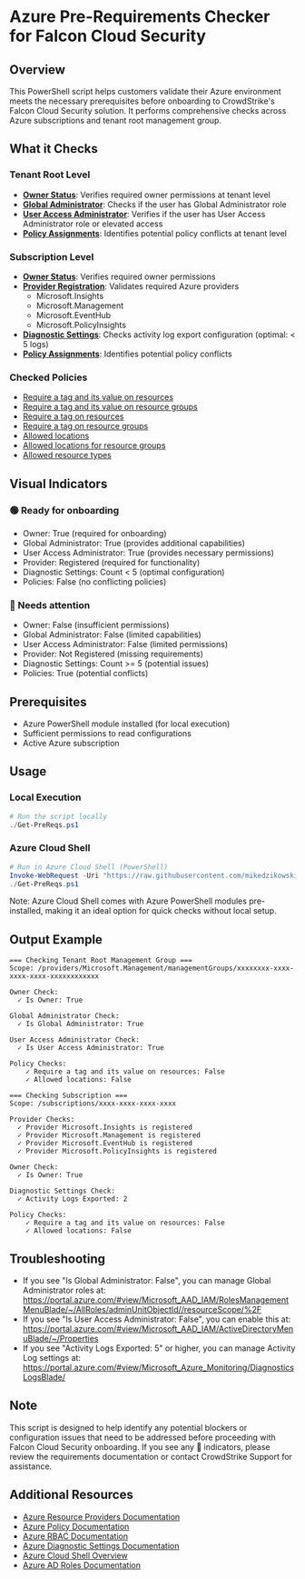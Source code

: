 # Azure Pre-Requirements Checker for Falcon Cloud Security

## Overview
This PowerShell script helps customers validate their Azure environment meets the necessary prerequisites before onboarding to CrowdStrike's Falcon Cloud Security solution. It performs comprehensive checks across Azure subscriptions and tenant root management group.

## What it Checks

### Tenant Root Level
- **[Owner Status](https://learn.microsoft.com/en-us/azure/role-based-access-control/built-in-roles/privileged#owner)**: Verifies required owner permissions at tenant level
- **[Global Administrator](https://learn.microsoft.com/en-us/azure/active-directory/roles/permissions-reference#global-administrator)**: Checks if the user has Global Administrator role
- **[User Access Administrator](https://learn.microsoft.com/en-us/azure/role-based-access-control/built-in-roles/privileged#user-access-administrator)**: Verifies if the user has User Access Administrator role or elevated access
- **[Policy Assignments](https://learn.microsoft.com/en-us/azure/governance/policy/overview)**: Identifies potential policy conflicts at tenant level

### Subscription Level
- **[Owner Status](https://learn.microsoft.com/en-us/azure/role-based-access-control/built-in-roles/privileged#owner)**: Verifies required owner permissions
- **[Provider Registration](https://learn.microsoft.com/en-us/azure/azure-resource-manager/management/azure-services-resource-providers)**: Validates required Azure providers
  - Microsoft.Insights
  - Microsoft.Management
  - Microsoft.EventHub
  - Microsoft.PolicyInsights
- **[Diagnostic Settings](https://learn.microsoft.com/en-us/azure/azure-monitor/fundamentals/service-limits#diagnostic-settings)**: Checks activity log export configuration (optimal: < 5 logs)
- **[Policy Assignments](https://learn.microsoft.com/en-us/azure/governance/policy/overview)**: Identifies potential policy conflicts

### Checked Policies
- [Require a tag and its value on resources](https://www.azadvertizer.net/azpolicyadvertizer/1e30110a-5ceb-460c-a204-c1c3969c6d62.html)
- [Require a tag and its value on resource groups](https://www.azadvertizer.net/azpolicyadvertizer/8ce3da23-7156-49e4-b145-24f95f9dcb46.html)
- [Require a tag on resources](https://www.azadvertizer.net/azpolicyadvertizer/871b6d14-10aa-478d-b590-94f262ecfa99.html)
- [Require a tag on resource groups](https://www.azadvertizer.net/azpolicyadvertizer/96670d01-0a4d-4649-9c89-2d3abc0a5025.html)
- [Allowed locations](https://www.azadvertizer.net/azpolicyadvertizer/e56962a6-4747-49cd-b67b-bf8b01975c4c.html)
- [Allowed locations for resource groups](https://www.azadvertizer.net/azpolicyadvertizer/e765b5de-1225-4ba3-bd56-1ac6695af988.html)
- [Allowed resource types](https://www.azadvertizer.net/azpolicyadvertizer/a08ec900-254a-4555-9bf5-e42af04b5c5c.html)

## Visual Indicators

### 🟢 Ready for onboarding
- Owner: True (required for onboarding)
- Global Administrator: True (provides additional capabilities)
- User Access Administrator: True (provides necessary permissions)
- Provider: Registered (required for functionality)
- Diagnostic Settings: Count < 5 (optimal configuration)
- Policies: False (no conflicting policies)

### 🔴 Needs attention
- Owner: False (insufficient permissions)
- Global Administrator: False (limited capabilities)
- User Access Administrator: False (limited permissions)
- Provider: Not Registered (missing requirements)
- Diagnostic Settings: Count >= 5 (potential issues)
- Policies: True (potential conflicts)

## Prerequisites
- Azure PowerShell module installed (for local execution)
- Sufficient permissions to read configurations
- Active Azure subscription

## Usage

### Local Execution
```powershell
# Run the script locally
./Get-PreReqs.ps1
```

### Azure Cloud Shell
```powershell
# Run in Azure Cloud Shell (PowerShell)
Invoke-WebRequest -Uri "https://raw.githubusercontent.com/mikedzikowski/AzureFalconCloudSecurityPreReqs/main/Get-PreReqs.ps1" -OutFile "Get-PreReqs.ps1"
./Get-PreReqs.ps1
```

Note: Azure Cloud Shell comes with Azure PowerShell modules pre-installed, making it an ideal option for quick checks without local setup.

## Output Example
```
=== Checking Tenant Root Management Group ===
Scope: /providers/Microsoft.Management/managementGroups/xxxxxxxx-xxxx-xxxx-xxxx-xxxxxxxxxxxx

Owner Check:
  ✓ Is Owner: True

Global Administrator Check:
  ✓ Is Global Administrator: True

User Access Administrator Check:
  ✓ Is User Access Administrator: True

Policy Checks:
    ✓ Require a tag and its value on resources: False
    ✓ Allowed locations: False

=== Checking Subscription ===
Scope: /subscriptions/xxxx-xxxx-xxxx-xxxx

Provider Checks:
  ✓ Provider Microsoft.Insights is registered
  ✓ Provider Microsoft.Management is registered
  ✓ Provider Microsoft.EventHub is registered
  ✓ Provider Microsoft.PolicyInsights is registered

Owner Check:
  ✓ Is Owner: True

Diagnostic Settings Check:
  ✓ Activity Logs Exported: 2

Policy Checks:
    ✓ Require a tag and its value on resources: False
    ✓ Allowed locations: False
```

## Troubleshooting
- If you see "Is Global Administrator: False", you can manage Global Administrator roles at: https://portal.azure.com/#view/Microsoft_AAD_IAM/RolesManagementMenuBlade/~/AllRoles/adminUnitObjectId//resourceScope/%2F
- If you see "Is User Access Administrator: False", you can enable this at: https://portal.azure.com/#view/Microsoft_AAD_IAM/ActiveDirectoryMenuBlade/~/Properties
- If you see "Activity Logs Exported: 5" or higher, you can manage Activity Log settings at: https://portal.azure.com/#view/Microsoft_Azure_Monitoring/DiagnosticsLogsBlade/

## Note
This script is designed to help identify any potential blockers or configuration issues that need to be addressed before proceeding with Falcon Cloud Security onboarding. If you see any 🔴 indicators, please review the requirements documentation or contact CrowdStrike Support for assistance.

## Additional Resources
- [Azure Resource Providers Documentation](https://learn.microsoft.com/en-us/azure/azure-resource-manager/management/azure-services-resource-providers)
- [Azure Policy Documentation](https://learn.microsoft.com/en-us/azure/governance/policy/)
- [Azure RBAC Documentation](https://learn.microsoft.com/en-us/azure/role-based-access-control/overview)
- [Azure Diagnostic Settings Documentation](https://learn.microsoft.com/en-us/azure/azure-monitor/essentials/diagnostic-settings)
- [Azure Cloud Shell Overview](https://learn.microsoft.com/en-us/azure/cloud-shell/overview)
- [Azure AD Roles Documentation](https://learn.microsoft.com/en-us/azure/active-directory/roles/permissions-reference)